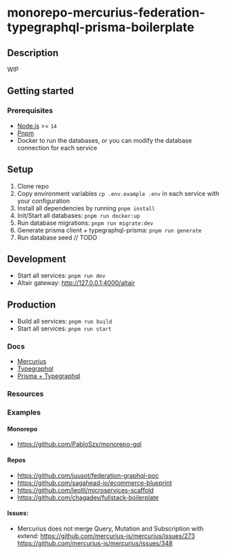 # monorepo-mercurius-federation-typegraphql-prisma-boilerplate

## Description

WIP

## Getting started

### Prerequisites
- [Node.js](https://nodejs.org/en/) >= `14`
- [Pnpm](https://pnpm.io/)
- Docker to run the databases, or you can modify the database connection for each service

## Setup

1. Clone repo
2. Copy environment variables `cp .env.example .env` in each service with your configuration
3. Install all dependencies by running `pnpm install`
4. Init/Start all databases: `pnpm run docker:up`
5. Run database migrations: `pnpm run migrate:dev`
6. Generate prisma client + typegraphql-prisma: `pnpm run generate`
7. Run database seed // TODO

## Development

- Start all services: `pnpm run dev`
- Altair gateway: http://127.0.0.1:4000/altair

## Production

- Build all services: `pnpm run build`
- Start all services: `pnpm run start`

### Docs
- [Mercurius](https://mercurius.dev/)
- [Typegraphql](https://typegraphql.com/)
- [Prisma + Typegraphql](https://prisma.typegraphql.com/)

### Resources

### Examples

#### Monorepo
- https://github.com/PabloSzx/monorepo-gql

#### Repos
- https://github.com/juusot/federation-graphql-poc
- https://github.com/sagahead-io/ecommerce-blueprint
- https://github.com/leoltl/microservices-scaffold
- https://github.com/chagadev/fullstack-boilerplate

#### Issues:
- Mercurius does not merge Query, Mutation and Subscription with extend: 
  https://github.com/mercurius-js/mercurius/issues/273
  https://github.com/mercurius-js/mercurius/issues/348
